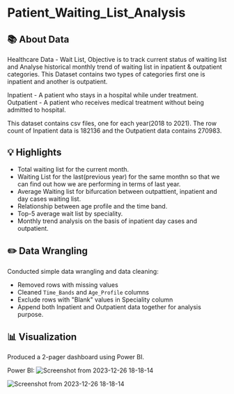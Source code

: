 # Patient_Waiting_List_Analysis

## 📚 About Data

Healthcare Data - Wait List, Objective is to track current status of waiting list and Analyse historical monthly trend of waiting list in inpatient & outpatient categories. This Dataset contains two types of categories first one is inpatient and another is outpatient.

Inpatient - A patient who stays in a hospital while under treatment.
Outpatient - A patient who receives medical treatment without being admitted to hospital.


This dataset contains csv files, one for each year(2018 to 2021).
The row count of Inpatient data is 182136 and the Outpatient data contains 270983.



## 💡 Highlights

- Total waiting list for the current month.
- Waiting List for the last(previous year) for the same monthn so that we can find out how we are performing in terms of last year.
- Average Waiting list for bifurcation between outpattient, inpatient and day cases waiting list.
- Relationship between age profile and the time band.
- Top-5 average wait list by speciality.
- Monthly trend analysis on the basis of inpatient day cases and outpatient.

## ✏️ Data Wrangling

Conducted simple data wrangling and data cleaning:
- Removed rows with missing values
- Cleaned `Time_Bands` and `Age_Profile` columns
- Exclude rows with "Blank" values in Speciality column
- Append both Inpatient and Outpatient data together for analysis purpose.


## 📊 Visualization

Produced a 2-pager dashboard using Power BI.

Power BI: ![Screenshot from 2023-12-26 18-18-14](https://github.com/TQ05X78/Patient_Waiting_List_Analysis/assets/66067511/400a63e0-35f5-45c6-b50c-1b6ed534a2b8)

![Screenshot from 2023-12-26 18-18-14](https://github.com/TQ05X78/Patient_Waiting_List_Analysis/assets/66067511/36b5b3ef-83a4-4593-9802-beefb35df661)
